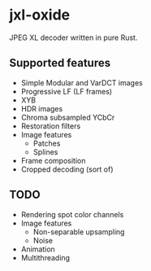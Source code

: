 # jxl-oxide
JPEG XL decoder written in pure Rust.

## Supported features
- Simple Modular and VarDCT images
- Progressive LF (LF frames)
- XYB
- HDR images
- Chroma subsampled YCbCr
- Restoration filters
- Image features
  - Patches
  - Splines
- Frame composition
- Cropped decoding (sort of)

## TODO
- Rendering spot color channels
- Image features
  - Non-separable upsampling
  - Noise
- Animation
- Multithreading

